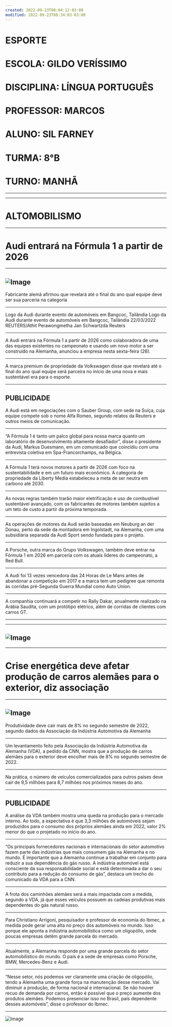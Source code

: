 ```yaml
---
created: 2022-09-23T08:04:12-03:00
modified: 2022-09-23T08:34:03-03:00
---
```


# ESPORTE

# ESCOLA: GILDO VERÍSSIMO
# DISCIPLINA: LÍNGUA PORTUGUÊS
# PROFESSOR: MARCOS
# ALUNO: SIL FARNEY 
# TURMA: 8°B
# TURNO: MANHÃ
---
---

# ALTOMOBILISMO
---

# Audi entrará na Fórmula 1 a partir de 2026
---

![Image](./10409cf293f4e55dae518f50c3af9fa5.jpg) 
---
Fabricante alemã afirmou que revelará até o final do ano qual equipe deve ser sua parceria na categoria

---
Logo da Audi durante evento de automóveis em Bangcoc, Tailândia
Logo da Audi durante evento de automóveis em Bangcoc, Tailândia
22/03/2022 REUTERS/Athit Perawongmetha
Jan Schwartzda Reuters

---

A Audi entrará na Fórmula 1 a partir de 2026 como colaboradora de uma das equipes existentes no campeonato e usando um novo motor a ser construído na Alemanha, anunciou a empresa nesta sexta-feira (26).

---
A marca premium de propriedade da Volkswagen disse que revelará até o final do ano qual equipe será parceira no início de uma nova e mais sustentável era para o esporte.

---

PUBLICIDADE
---

A Audi está em negociações com o Sauber Group, com sede na Suíça, cuja equipe compete sob o nome Alfa Romeo, segundo relatos da Reuters e outros meios de comunicação.

---

“A Fórmula 1 é tanto um palco global para nossa marca quanto um laboratório de desenvolvimento altamente desafiador”, disse o presidente da Audi, Markus Duesmann, em um comunicado que coincidiu com uma entrevista coletiva em Spa-Francorchamps, na Bélgica.

---
A Fórmula 1 terá novos motores a partir de 2026 com foco na sustentabilidade e em um futuro mais econômico. A categoria de propriedade da Liberty Media estabeleceu a meta de ser neutra em carbono até 2030.

---
As novas regras também trarão maior eletrificação e uso de combustível sustentável avançado, com os fabricantes de motores também sujeitos a um teto de custo a partir da próxima temporada.

---

As operações de motores da Audi serão baseadas em Neuburg an der Donau, perto da sede da montadora em Ingolstadt, na Alemanha, com uma subsidiária separada da Audi Sport sendo fundada para o projeto.

---
A Porsche, outra marca do Grupo Volkswagen, também deve entrar na Fórmula 1 em 2026 em parceria com os atuais líderes do campeonato, a Red Bull.

---
A Audi foi 13 vezes vencedora das 24 Horas de Le Mans antes de abandonar a competição em 2017 e a marca tem um pedigree que remonta às corridas pré-Segunda Guerra Mundial como Auto Union.

---
A companhia continuará a competir no Rally Dakar, anualmente realizado na Arábia Saudita, com um protótipo elétrico, além de corridas de clientes com carros GT.

---
---
![Image](./51f50e4e6ef6cdb643237c9ac3d066b0.jpg) 
---
---

# Crise energética deve afetar produção de carros alemães para o exterior, diz associação
---
![Image](./03d55170b987254558c9f4ec69fbf692.jpg) 
---
Produtividade deve cair mais de 8% no segundo semestre de 2022, segundo dados da Associação da Indústria Automotiva da Alemanha

---

Um levantamento feito pela Associação da Indústria Automotiva da Alemanha (VDA), a pedido da CNN, mostra que a produção de carros alemães para o exterior deve encolher mais de 8% no segundo semestre de 2022.

---
Na prática, o número de veículos comercializados para outros países deve cair de 9,5 milhões para 8,7 milhões nos próximos meses do ano.

---

PUBLICIDADE
---

A análise da VDA também mostra uma queda na produção para o mercado interno. Ao todo, a expectativa é que 3,3 milhões de automóveis sejam produzidos para o consumo dos próprios alemães ainda em 2022, valor 2% menor do que o projetado no início do ano.

---

“Os principais fornecedores nacionais e internacionais do setor automotivo fazem parte das indústrias que mais consumem gás na Alemanha e no mundo. É importante que a Alemanha continue a trabalhar em conjunto para reduzir a sua dependência do gás russo. A indústria automóvel está consciente da sua responsabilidade social e está determinada a dar o seu contributo para a redução do consumo de gás”, destaca um trecho do comunicado da VDA para a CNN.

---
A frota dos caminhões alemães será a mais impactada com a medida, segundo a VDA, já que esses veículos possuem as cadeias produtivas mais dependentes do gás natural russo.

---

Para Christiano Arrigoni, pesquisador e professor de economia do Ibmec, a medida pode gerar uma alta no preço dos automóveis no mundo. Isso porque ele aponta a indústria automobilística como um oligopólio, onde poucas empresas detêm grande parcela do mercado.

---
Atualmente, a Alemanha responde por uma grande parcela do setor automobilístico do mundo. O país é a sede de empresas como Porsche, BMW, Mercedes-Benz e Audi.

---
“Nesse setor, nós podemos ver claramente uma criação de oligopólio, tendo a Alemanha uma grande força na manutenção desse mercado. Vai diminuir a produção, de forma nacional e internacional. Se não houver recuo de demanda por carros, então é possível que o preço aumente dos produtos alemães. Podemos presenciar isso no Brasil, país dependente desses automóveis”, disse o professor do Ibmec.

---
![Image](./60b21f7f837895335fd367d819eb67fd.png)
